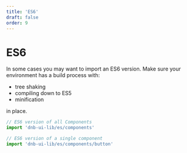 ```yaml
---
title: 'ES6'
draft: false
order: 9
---
```


# ES6

In some cases you may want to import an ES6 version. Make sure your environment has a build process with:

- tree shaking
- compiling down to ES5
- minification

in place.

```js
// ES6 version of all Components
import 'dnb-ui-lib/es/components'

// ES6 version of a single component
import 'dnb-ui-lib/es/components/button'
```
